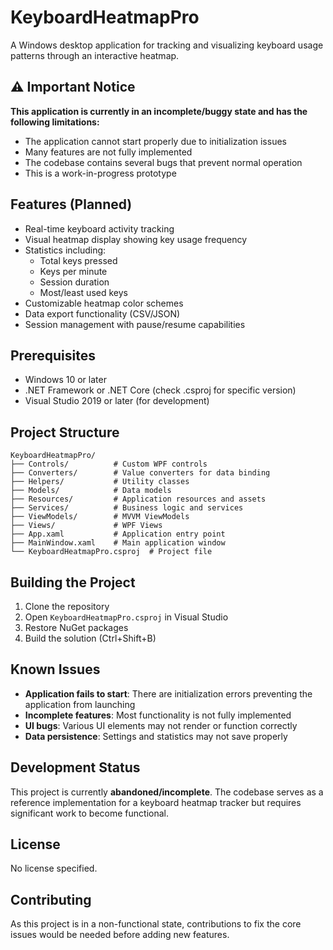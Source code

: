 # KeyboardHeatmapPro

A Windows desktop application for tracking and visualizing keyboard usage patterns through an interactive heatmap.

## ⚠️ Important Notice

**This application is currently in an incomplete/buggy state and has the following limitations:**
- The application cannot start properly due to initialization issues
- Many features are not fully implemented
- The codebase contains several bugs that prevent normal operation
- This is a work-in-progress prototype

## Features (Planned)

- Real-time keyboard activity tracking
- Visual heatmap display showing key usage frequency
- Statistics including:
  - Total keys pressed
  - Keys per minute
  - Session duration
  - Most/least used keys
- Customizable heatmap color schemes
- Data export functionality (CSV/JSON)
- Session management with pause/resume capabilities

## Prerequisites

- Windows 10 or later
- .NET Framework or .NET Core (check .csproj for specific version)
- Visual Studio 2019 or later (for development)

## Project Structure

```
KeyboardHeatmapPro/
├── Controls/          # Custom WPF controls
├── Converters/        # Value converters for data binding
├── Helpers/           # Utility classes
├── Models/            # Data models
├── Resources/         # Application resources and assets
├── Services/          # Business logic and services
├── ViewModels/        # MVVM ViewModels
├── Views/             # WPF Views
├── App.xaml           # Application entry point
├── MainWindow.xaml    # Main application window
└── KeyboardHeatmapPro.csproj  # Project file
```

## Building the Project

1. Clone the repository
2. Open `KeyboardHeatmapPro.csproj` in Visual Studio
3. Restore NuGet packages
4. Build the solution (Ctrl+Shift+B)

## Known Issues

- **Application fails to start**: There are initialization errors preventing the application from launching
- **Incomplete features**: Most functionality is not fully implemented
- **UI bugs**: Various UI elements may not render or function correctly
- **Data persistence**: Settings and statistics may not save properly

## Development Status

This project is currently **abandoned/incomplete**. The codebase serves as a reference implementation for a keyboard heatmap tracker but requires significant work to become functional.

## License

No license specified.

## Contributing

As this project is in a non-functional state, contributions to fix the core issues would be needed before adding new features.
